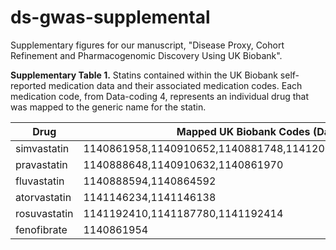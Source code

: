 # ds-gwas-supplemental
Supplementary figures for our manuscript, "Disease Proxy, Cohort Refinement and Pharmacogenomic Discovery Using UK Biobank".

**Supplementary Table 1.** Statins contained within the UK Biobank self-reported medication data and their associated medication codes. Each medication code, from Data-coding 4, represents an individual drug that was mapped to the generic name for the statin.  

|Drug|Mapped UK Biobank Codes (Data-coding 4)                                   |
|-------------|-----------------------------------------------------------------|
|simvastatin  |1140861958,1140910652,1140881748,1141200040,1141188146,1140910654| 
|pravastatin  |1140888648,1140910632,1140861970                                 |
|fluvastatin  |1140888594,1140864592                                            |
|atorvastatin |1141146234,1141146138                                            |
|rosuvastatin |1141192410,1141187780,1141192414                                 |
|fenofibrate  |1140861954                                                       |
